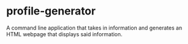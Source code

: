 # profile-generator

A command line application that takes in information and generates an HTML webpage that displays said information.